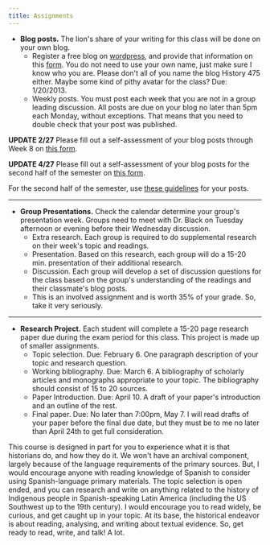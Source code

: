 ```yaml
---
title: Assignments
---
```


*  **Blog posts.** The lion's share of your writing for this class will be done on your own blog.
     *  Register a free blog on [wordpress](http://wordpress.com), and provide that information on this [form](/form). You do not need to use your own name, just make sure I know who you are. Please don't all of you name the blog History 475 either. Maybe some kind of pithy avatar for the class? Due: 1/20/2013.  
     *  Weekly posts. You must post each week that you are not in a group leading discussion. All posts are due on your blog no later than 5pm each Monday, without exceptions. That means that you need to double check that your post was published.  

**UPDATE 2/27** Please fill out a self-assessment of your blog posts through Week 8 on [this form](/selfassess1).  

**UPDATE 4/27** Please fill out a self-assessment of your blog posts for the second half of the semester on [this form](/selfassess2).

For the second half of the semester, use [these guidelines](/guidelines) for your posts.  

---

*   **Group Presentations.** Check the calendar determine your group's presentation week. Groups need to meet with Dr. Black on Tuesday afternoon or evening before their Wednesday discussion. 
     *  Extra research. Each group is required to do supplemental research on their week's topic and readings.  
     *  Presentation. Based on this research, each group will do a 15-20 min. presentation of their additional research.  
     *  Discussion. Each group will develop a set of discussion questions for the class based on the group's understanding of the readings and their classmate's blog posts.  
     *  This is an involved assignment and is worth 35% of your grade. So, take it very seriously.  

---

*  **Research Project.**  Each student will complete a 15-20 page research paper due during the exam period for this class. This project is made up of smaller assignments.
      *  Topic selection. Due: February 6. One paragraph description of your topic and research question.  
      *  Working bibliography. Due: March 6. A bibliography of scholarly articles and monographs appropriate to your topic. The bibliography should consist of 15 to 20 sources.  
      *  Paper Introduction. Due: April 10. A draft of your paper's introduction and an outline of the rest.  
      *  Final paper. Due: No later than 7:00pm, May 7.
 I will read drafts of your paper before the final due date, but they must be to me no later than April 24th to get full consideration.  

 This course is designed in part for you to experience what it is that historians do, and how they do it. We won't have an archival component, largely because of the language requirements of the primary sources. But, I would encourage anyone with reading knowledge of Spanish to consider using Spanish-language primary materials. The topic selection is open ended, and you can research and write on anything related to the history of Indigenous people in Spanish-speaking Latin America (including the US Southwest up to the 19th century). I would encourage you to read widely, be curious, and get caught up in your topic. At its base, the historical endeavor is about reading, analysing, and writing about textual evidence. So, get ready to read, write, and talk! A lot.
